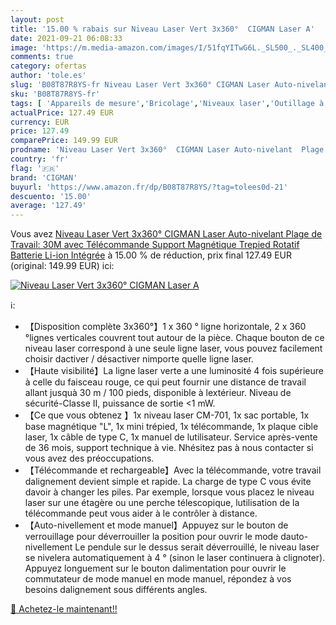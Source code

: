 ```yaml
---
layout: post
title: '15.00 % rabais sur Niveau Laser Vert 3x360°  CIGMAN Laser A'
date: 2021-09-21 06:08:33
image: 'https://m.media-amazon.com/images/I/51fqYITwG6L._SL500_._SL400_.jpg'
comments: true
category: ofertas
author: 'tole.es'
slug: 'B08T87R8YS-fr Niveau Laser Vert 3x360° CIGMAN Laser Auto-nivelant Plage...'
sku: 'B08T87R8YS-fr'
tags: [ 'Appareils de mesure','Bricolage','Niveaux laser','Outillage à main et électroportatif','Traceurs de ligne laser','Télémètres laser et accessoires','cigman', ]
actualPrice: 127.49 EUR
currency: EUR
price: 127.49
comparePrice: 149.99 EUR
prodname: 'Niveau Laser Vert 3x360°  CIGMAN Laser Auto-nivelant  Plage de Travail: 30M  avec Télécommande  Support Magnétique  Trepied Rotatif  Batterie Li-ion Intégrée'
country: 'fr'
flag: '🇫🇷'
brand: 'CIGMAN'
buyurl: 'https://www.amazon.fr/dp/B08T87R8YS/?tag=tolees0d-21'
descuento: '15.00'
average: '127.49'
---
```


Vous avez [Niveau Laser Vert 3x360°  CIGMAN Laser Auto-nivelant  Plage de Travail: 30M  avec Télécommande  Support Magnétique  Trepied Rotatif  Batterie Li-ion Intégrée](https://www.amazon.fr/dp/B08T87R8YS/?tag=tolees0d-21)  à  15.00 % de réduction, prix final  127.49 EUR (original: 149.99 EUR) ici:

[![Niveau Laser Vert 3x360°  CIGMAN Laser A](https://m.media-amazon.com/images/I/51fqYITwG6L._SL500_._SL400_.jpg)](https://www.amazon.fr/dp/B08T87R8YS/?tag=tolees0d-21)

ℹ️:

- 【Disposition complète 3x360°】1 x 360 ° ligne horizontale, 2 x 360 °lignes verticales couvrent tout autour de la pièce. Chaque bouton de ce niveau laser correspond à une seule ligne laser, vous pouvez facilement choisir dactiver / désactiver nimporte quelle ligne laser.
- 【Haute visibilité】La ligne laser verte a une luminosité 4 fois supérieure à celle du faisceau rouge, ce qui peut fournir une distance de travail allant jusquà 30 m / 100 pieds, disponible à lextérieur. Niveau de sécurité-Classe II, puissance de sortie <1 mW.
- 【Ce que vous obtenez 】1x niveau laser CM-701, 1x sac portable, 1x base magnétique "L", 1x mini trépied, 1x télécommande, 1x plaque cible laser, 1x câble de type C, 1x manuel de lutilisateur. Service après-vente de 36 mois, support technique à vie. Nhésitez pas à nous contacter si vous avez des préoccupations.
- 【Télécommande et rechargeable】Avec la télécommande, votre travail dalignement devient simple et rapide. La charge de type C vous évite davoir à changer les piles. Par exemple, lorsque vous placez le niveau laser sur une étagère ou une perche télescopique, lutilisation de la télécommande peut vous aider à le contrôler à distance.
- 【Auto-nivellement et mode manuel】Appuyez sur le bouton de verrouillage pour déverrouiller la position pour ouvrir le mode dauto-nivellement Le pendule sur le dessus serait déverrouillé, le niveau laser se nivelera automatiquement à 4 ° (sinon le laser continuera à clignoter). Appuyez longuement sur le bouton dalimentation pour ouvrir le commutateur de mode manuel en mode manuel, répondez à vos besoins dalignement sous différents angles.

[🛒 Achetez-le maintenant!!](https://www.amazon.fr/dp/B08T87R8YS/?tag=tolees0d-21)
